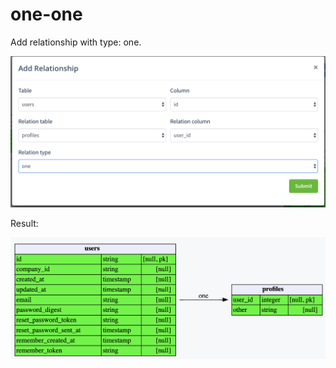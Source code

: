 # one-one

Add relationship with type: one.

![](../.gitbook/assets/image.png)

Result:

![user has one profile](../.gitbook/assets/image%20%2811%29.png)



